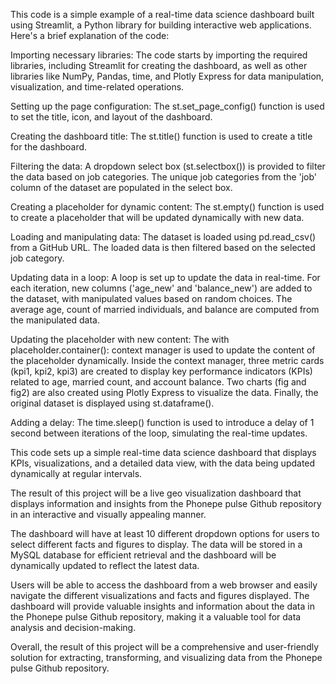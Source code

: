 This code is a simple example of a real-time data science dashboard built using Streamlit, a Python library for building interactive web applications. Here's a brief explanation of the code:

Importing necessary libraries: The code starts by importing the required libraries, including Streamlit for creating the dashboard, as well as other libraries like NumPy, Pandas, time, and Plotly Express for data manipulation, visualization, and time-related operations.

Setting up the page configuration: The st.set_page_config() function is used to set the title, icon, and layout of the dashboard.

Creating the dashboard title: The st.title() function is used to create a title for the dashboard.

Filtering the data: A dropdown select box (st.selectbox()) is provided to filter the data based on job categories. The unique job categories from the 'job' column of the dataset are populated in the select box.

Creating a placeholder for dynamic content: The st.empty() function is used to create a placeholder that will be updated dynamically with new data.

Loading and manipulating data: The dataset is loaded using pd.read_csv() from a GitHub URL. The loaded data is then filtered based on the selected job category.

Updating data in a loop: A loop is set up to update the data in real-time. For each iteration, new columns ('age_new' and 'balance_new') are added to the dataset, with manipulated values based on random choices. The average age, count of married individuals, and balance are computed from the manipulated data.

Updating the placeholder with new content: The with placeholder.container(): context manager is used to update the content of the placeholder dynamically. Inside the context manager, three metric cards (kpi1, kpi2, kpi3) are created to display key performance indicators (KPIs) related to age, married count, and account balance. Two charts (fig and fig2) are also created using Plotly Express to visualize the data. Finally, the original dataset is displayed using st.dataframe().

Adding a delay: The time.sleep() function is used to introduce a delay of 1 second between iterations of the loop, simulating the real-time updates.

This code sets up a simple real-time data science dashboard that displays KPIs, visualizations, and a detailed data view, with the data being updated dynamically at regular intervals.

The result of this project will be a live geo visualization dashboard that displays information and insights from the Phonepe pulse Github repository in an interactive and visually appealing manner. 

The dashboard will have at least 10 different dropdown options for users to select different facts and figures to display. The data will be stored in a MySQL database for efficient retrieval and the dashboard will be dynamically updated to reflect the latest data.

Users will be able to access the dashboard from a web browser and easily navigate the different visualizations and facts and figures displayed. The dashboard will provide valuable insights and information about the data in the Phonepe pulse Github repository, making it a valuable tool for data analysis and decision-making.

Overall, the result of this project will be a comprehensive and user-friendly solution for extracting, transforming, and visualizing data from the Phonepe pulse Github repository.
